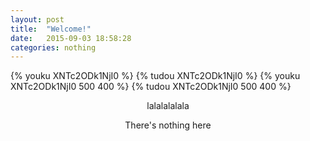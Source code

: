 ```yaml
---
layout: post
title:  "Welcome!"
date:   2015-09-03 18:58:28
categories: nothing
---
```


<!-- {% youku XNTc2ODk1NjI0 500 400 %} -->
{% youku XNTc2ODk1NjI0 %}
{% tudou XNTc2ODk1NjI0 %}
{% youku XNTc2ODk1NjI0 500 400 %}
{% tudou XNTc2ODk1NjI0 500 400 %}
<center>
lalalalalala<br>

There's nothing here
</center>